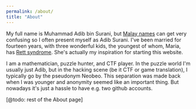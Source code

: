```yaml
---
permalink: /about/
title: "About"
---
```


My full name is Muhammad Adib bin Surani, but [Malay names](https://en.wikipedia.org/wiki/Malaysian_names) can get very confusing so I often present myself as Adib Surani. I've been married for fourteen years, with three wonderful kids, the youngest of whom, Maria, has [Rett syndrome](https://en.wikipedia.org/wiki/Rett_syndrome). She's actually my inspiration for starting this website.

I am a mathematician, puzzle hunter, and CTF player. In the puzzle world I'm usually just Adib, but in the hacking scene (be it CTF or game translation), I typically go by the pseudonym Neobeo. This separation was made back when I was younger and anonymity seemed like an important thing. But nowadays it's just a hassle to have e.g. two github accounts.

[@todo: rest of the About page]